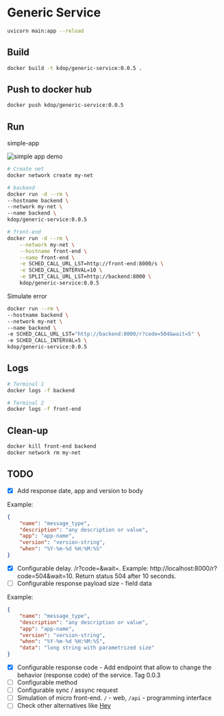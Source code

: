 # Generic Service

```bash
uvicorn main:app --reload
```

## Build

```bash
docker build -t kdop/generic-service:0.0.5 .
```

## Push to docker hub

```bash
docker push kdop/generic-service:0.0.5
```

## Run

simple-app

![simple app demo](../../../media/simul-shop-fb.png)

```bash
# Create net
docker network create my-net

# backend
docker run -d --rm \
--hostname backend \
--network my-net \
--name backend \
kdop/generic-service:0.0.5

# front-end
docker run -d --rm \
    --network my-net \
    --hostname front-end \
    --name front-end \
    -e SCHED_CALL_URL_LST=http://front-end:8000/s \
    -e SCHED_CALL_INTERVAL=10 \
    -e SPLIT_CALL_URL_LST=http://backend:8000 \
    kdop/generic-service:0.0.5
```

Simulate error

```bash
docker run --rm \
--hostname backend \
--network my-net \
--name backend \
-e SCHED_CALL_URL_LST="http://backend:8000/r?code=504&wait=5" \
-e SCHED_CALL_INTERVAL=5 \
kdop/generic-service:0.0.5
```

## Logs

```bash
# Terminal 1
docker logs -f backend

# Terminal 2
docker logs -f front-end
```

## Clean-up

```bash
docker kill front-end backend
docker network rm my-net
```

## TODO

- [x] Add response date, app and version to body

Example:

```json
{
    "name": "message_type",
    "description": "any description or value",
    "app": "app-name",
    "version": "version-string",
    "when": "%Y-%m-%d %H:%M:%S"
}
```

- [x] Configurable delay. <uri>/r?code=<value>&wait=<value>. Example: http://localhost:8000/r?code=504&wait=10. Return status 504 after 10 seconds.
- [ ] Configurable response payload size - field data

Example:

```json
{
    "name": "message_type",
    "description": "any description or value",
    "app": "app-name",
    "version": "version-string",
    "when": "%Y-%m-%d %H:%M:%S",
    "data": "long string with parametrized size"
}
```

- [x] Configurable response code - Add endpoint that allow to change the behavior (response code) of the service. Tag 0.0.3
- [ ] Configurable method
- [ ] Configurable sync / assync request
- [ ] Simulation of micro front-end. `/` - web, `/api` - programming interface
- [ ] Check other alternatives like [Hey](https://github.com/rakyll/hey)
